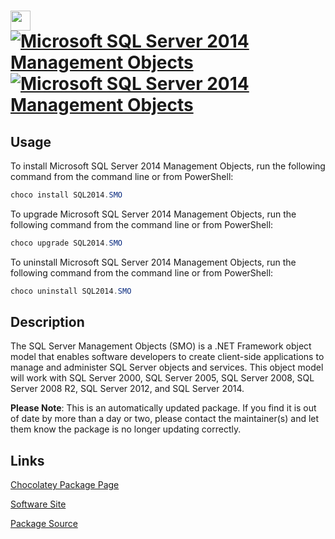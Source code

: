﻿# <img src="https://cdn.jsdelivr.net/gh/mkevenaar/chocolatey-packages@254b07d1ef5b9e7e7bae18ae6dfb697930fb1152/icons/SQL2014.SMO.png" width="32" height="32"/> [![Microsoft SQL Server 2014 Management Objects](https://img.shields.io/chocolatey/v/SQL2014.SMO.svg?label=Microsoft+SQL+Server+2014+Management+Objects)](https://chocolatey.org/packages/SQL2014.SMO) [![Microsoft SQL Server 2014 Management Objects](https://img.shields.io/chocolatey/dt/SQL2014.SMO.svg)](https://chocolatey.org/packages/SQL2014.SMO)

## Usage

To install Microsoft SQL Server 2014 Management Objects, run the following command from the command line or from PowerShell:

```powershell
choco install SQL2014.SMO
```

To upgrade Microsoft SQL Server 2014 Management Objects, run the following command from the command line or from PowerShell:

```powershell
choco upgrade SQL2014.SMO
```

To uninstall Microsoft SQL Server 2014 Management Objects, run the following command from the command line or from PowerShell:

```powershell
choco uninstall SQL2014.SMO
```

## Description

The SQL Server Management Objects (SMO) is a .NET Framework object model that enables software developers to create client-side applications to manage and administer SQL Server objects and services. This object model will work with SQL Server 2000, SQL Server 2005, SQL Server 2008, SQL Server 2008 R2, SQL Server 2012, and SQL Server 2014.

**Please Note**: This is an automatically updated package. If you find it is
out of date by more than a day or two, please contact the maintainer(s) and
let them know the package is no longer updating correctly.


## Links

[Chocolatey Package Page](https://chocolatey.org/packages/SQL2014.SMO)

[Software Site](https://www.microsoft.com/en-us/download/details.aspx?id=53164)

[Package Source](https://github.com/mkevenaar/chocolatey-packages/tree/master/automatic/SQL2014.SMO)

